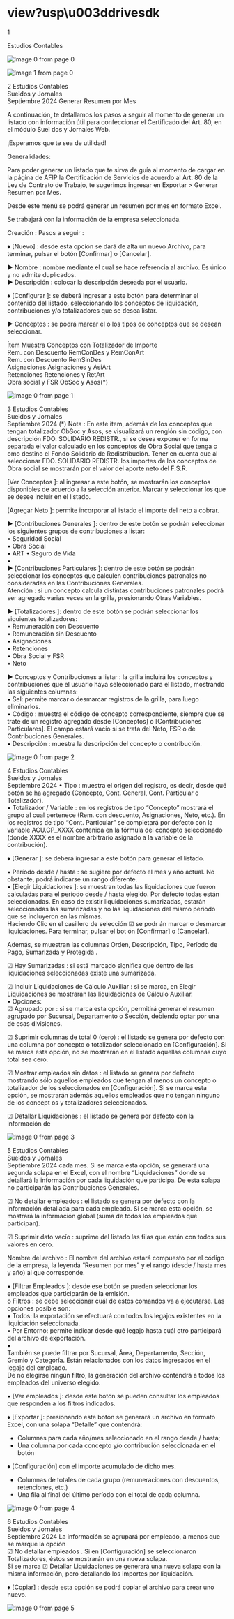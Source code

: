 # view?usp\u003ddrivesdk

 
 1 
 
  
Estudios Contables  


![Image 0 from page 0](images/image_0_0.png)

![Image 1 from page 0](images/image_0_1.png)

 
 
 
 2 Estudios Contables  
Sueldos y Jornales  
Septiembre 2024  Generar Resumen por Mes  
 
A continuación, te detallamos los pasos a seguir al momento de generar un listado con 
información útil para confeccionar el Certificado del Art. 80, en el módulo Suel dos y 
Jornales  Web.  
 
¡Esperamos que te sea de utilidad!  
 
Generalidades:  
 
Para poder generar un listado que te sirva de guía al momento de cargar en la página de 
AFIP la Certificación de Servicios de acuerdo al Art. 80 de la Ley de Contrato de Trabajo, 
te sugerimos ingresar en Exportar  > Generar Resumen por Mes.  
 
Desde este menú se podrá generar un resumen por mes en formato Excel.  
 
Se trabajará con la información de la empresa seleccionada.  
 
Creación : Pasos a seguir : 
 
♦ [Nuevo] : desde esta opción se dará de alta un nuevo Archivo, para terminar,  pulsar el 
botón [Confirmar] o [Cancelar].  
 
► Nombre : nombre mediante el cual se hace referencia al archivo. Es único y no 
admite duplicados.  
► Descripción : colocar la descripción deseada por el usuario.  
  
♦ [Configurar ]: se deberá ingresar a este botón para determinar el contenido del listado, 
seleccionando los conceptos de liquidación, contribuciones y/o totalizadores que se 
desea listar.  
 
► Conceptos : se podrá marcar el o los tipos de conceptos que se desean 
seleccionar.  
 
Ítem  Muestra Conceptos con Totalizador de Importe  
Rem. con Descuento  RemConDes y RemConArt  
Rem. con Descuento  RemSinDes  
Asignaciones  Asignaciones y AsiArt  
Retenciones  Retenciones y RetArt  
Obra social y FSR  ObSoc y Asos(*) 
 

![Image 0 from page 1](images/image_1_0.png)

 
 
 
 3 Estudios Contables  
Sueldos y Jornales  
Septiembre 2024  (*) Nota : En este ítem, además de los conceptos que tengan totalizador ObSoc y 
Asos, se visualizará un renglón sin código, con descripción FDO. SOLIDARIO 
REDISTR., si se desea exponer en forma separada el valor calculado en los 
conceptos de Obra Social que tenga c omo destino el Fondo Solidario de 
Redistribución. Tener en cuenta que al seleccionar FDO. SOLIDARIO REDISTR. los 
importes de los conceptos de Obra social se mostrarán por el valor del aporte neto 
del F.S.R.  
 
[Ver Conceptos ]: al ingresar a este botón, se mostrarán los conceptos disponibles de 
acuerdo a la selección anterior. Marcar y seleccionar los que se desee incluir en el 
listado.  
 
[Agregar Neto ]: permite incorporar al listado el importe del neto a cobrar.  
 
► [Contribuciones Generales ]: dentro de este botón se podrán seleccionar los 
siguientes grupos de contribuciones a listar:  
• Seguridad Social  
• Obra Social  
• ART 
• Seguro de Vida  
•  
► [Contribuciones Particulares ]: dentro de este botón se podrán seleccionar los 
conceptos que calculen contribuciones patronales no consideradas en las 
Contribuciones Generales.  
Atención : si un concepto calcula distintas contribuciones patronales podrá ser agregado 
varias veces en la grilla, presionando Otras Variables.  
 
► [Totalizadores ]: dentro de este botón se podrán seleccionar los siguientes 
totalizadores:  
• Remuneración con Descuento  
• Remuneración sin Descuento  
• Asignaciones  
• Retenciones  
• Obra Social y FSR  
• Neto  
 
► Conceptos y Contribuciones a listar : la grilla incluirá los conceptos y contribuciones 
que el usuario haya seleccionado para el listado, mostrando las siguientes columnas:  
• Sel: permite marcar o desmarcar registros de la grilla, para luego eliminarlos.  
• Código : muestra el código de concepto correspondiente, siempre que se trate 
de un registro agregado desde [Conceptos] o [Contribuciones Particulares]. El 
campo estará vacío si se trata del Neto, FSR o de Contribuciones Generales.  
• Descripción : muestra la descripción del concepto o contribución.  

![Image 0 from page 2](images/image_2_0.png)

 
 
 
 4 Estudios Contables  
Sueldos y Jornales  
Septiembre 2024  • Tipo : muestra el origen del registro, es decir, desde qué botón se ha agregado 
(Concepto, Cont. General, Cont. Particular o Totalizador).  
• Totalizador / Variable : en los registros de tipo “Concepto” mostrará el grupo al 
cual pertenece (Rem. con descuento, Asignaciones, Neto, etc.). En los registros 
de tipo “Cont. Particular” se completará por defecto con la variable 
ACU.CP_XXXX contenida en la fórmula del concepto  seleccionado (donde XXXX 
es el nombre arbitrario asignado a la variable de la contribución).  
  
♦ [Generar ]: se deberá ingresar a este botón para generar el listado.  
 
• Período desde / hasta : se sugiere por defecto el mes y año actual. No obstante, 
podrá indicarse un rango diferente.  
• [Elegir Liquidaciones ]: se muestran todas las liquidaciones que fueron calculadas 
para el período desde / hasta elegido. Por defecto todas están seleccionadas. En 
caso de existir liquidaciones sumarizadas, estarán seleccionadas las sumarizadas 
y no las liquidaciones del mismo periodo que se incluyeron en las mismas.  
Haciendo Clic en el casillero de selección ☑ se podr án marcar o desmarcar 
liquidaciones. Para terminar, pulsar el bot ón [Confirmar] o [Cancelar].  
 
Además,  se muestran las columnas Orden, Descripción, Tipo, Período de Pago, 
Sumarizada y Protegida . 
 
☑ Hay Sumarizadas : si está marcado significa que dentro de las liquidaciones 
seleccionadas existe una sumarizada.  
 
☑ Incluir Liquidaciones de Cálculo Auxiliar : si se marca, en Elegir Liquidaciones se 
mostraran las liquidaciones de Cálculo Auxiliar.  
• Opciones:  
☑ Agrupado por : si se marca esta opción, permitirá generar el resumen 
agrupado por Sucursal, Departamento o Sección, debiendo optar por una de esas 
divisiones.  
 
☑ Suprimir columnas de total 0 (cero) : el listado se genera por defecto con una 
columna por concepto o totalizador seleccionado en [Configuración]. Si se marca 
esta opción, no se mostrarán en el listado aquellas columnas cuyo total sea cero.  
 
☑ Mostrar empleados sin datos : el listado se genera por defecto mostrando sólo 
aquellos empleados que tengan al menos un concepto o totalizador de los 
seleccionados en [Configuración]. Si se marca esta opción, se mostrarán además 
aquellos empleados que no tengan ninguno de los concept os y totalizadores 
seleccionados.  
 
☑ Detallar Liquidaciones : el listado se genera por defecto con la información de 

![Image 0 from page 3](images/image_3_0.png)

 
 
 
 5 Estudios Contables  
Sueldos y Jornales  
Septiembre 2024  cada mes. Si se marca esta opción, se generará una segunda solapa en el Excel, 
con el nombre “Liquidaciones” donde se detallará la información por cada 
liquidación que participa. De esta solapa no participarán las Contribuciones 
Generales.  
 
☑ No detallar empleados : el listado se genera por defecto con la información 
detallada para cada empleado. Si se marca esta opción, se mostrará la 
información global (suma de todos los empleados que participan).  
 
☑ Suprimir dato vacío : suprime del listado las filas que están con todos sus 
valores en cero.  
 
Nombre del archivo : El nombre del archivo estará compuesto por el código de la 
empresa, la leyenda “Resumen por mes” y el rango (desde / hasta mes y año) al 
que corresponde.  
  
• [Filtrar Empleados ]: desde ese botón se pueden seleccionar los empleados que 
participarán de la emisión.  
o Filtros : se debe seleccionar cuál de estos comandos va a ejecutarse. Las 
opciones posible son:  
▪ Todos: la exportación se efectuará con todos los legajos 
existentes en la liquidación seleccionada.  
▪ Por Entorno: permite indicar desde qué legajo hasta cuál otro 
participará del archivo de exportación.  
▪  
También se puede filtrar por Sucursal, Área, Departamento, Sección, Gremio y 
Categoría. Están relacionados con los datos ingresados en el legajo del empleado.  
De no elegirse ningún filtro, la generación del archivo contendrá a todos los empleados 
del universo elegido.  
 
• [Ver empleados ]: desde este botón se pueden consultar los empleados que 
responden a los filtros indicados.  
  
♦ [Exportar ]: presionando este botón se generará un archivo en formato Excel, con una 
solapa “Detalle” que contendrá:  
- Columnas para cada año/mes seleccionado en el rango desde / hasta;  
- Una columna por cada concepto y/o contribución seleccionada en el botón  
 
♦ [Configuración]  con el importe acumulado de dicho mes.  
- Columnas de totales de cada grupo (remuneraciones con descuentos, retenciones, 
etc.)  
- Una fila al final del último período con el total de cada columna.  
 

![Image 0 from page 4](images/image_4_0.png)

 
 
 
 6 Estudios Contables  
Sueldos y Jornales  
Septiembre 2024  La información se agrupará por empleado, a menos que se marque la opción  
☑ No detallar empleados . 
Si en [Configuración] se seleccionaron Totalizadores, éstos se mostrarán en una nueva 
solapa.  
Si se marca  ☑ Detallar Liquidaciones  se generará una nueva solapa con la misma 
información, pero detallando los importes por liquidación.  
  
♦ [Copiar] : desde esta opción se podrá copiar el archivo para crear uno nuevo.  
 
 

![Image 0 from page 5](images/image_5_0.png)

